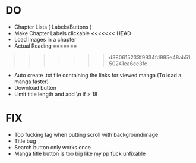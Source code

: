 
# DO
* Chapter Lists ( Labels/Buttons )
* Make Chapter Labels clickable
<<<<<<< HEAD
* Load images in a chapter
* Actual Reading
=======
>>>>>>> d380615233f9934fd995e48ab5150241ea6ce3fc
* Auto create .txt file containing the links for viewed manga (To load a manga faster)
* Download button
* Limit title length and add \n if > 18
# FIX
* Too fucking lag when putting scroll with backgroundimage
* Title bug
* Search button only works once
* Manga title button is too big like my pp fuck unfixable


